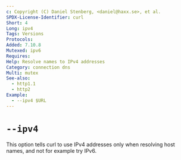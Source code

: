 ```yaml
---
c: Copyright (C) Daniel Stenberg, <daniel@haxx.se>, et al.
SPDX-License-Identifier: curl
Short: 4
Long: ipv4
Tags: Versions
Protocols:
Added: 7.10.8
Mutexed: ipv6
Requires:
Help: Resolve names to IPv4 addresses
Category: connection dns
Multi: mutex
See-also:
  - http1.1
  - http2
Example:
  - --ipv4 $URL
---
```


# `--ipv4`

This option tells curl to use IPv4 addresses only when resolving host names,
and not for example try IPv6.
